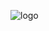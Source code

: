 ![logo](https://user-images.githubusercontent.com/55839592/99674371-89d14e00-2aa8-11eb-95a7-678a2969b22a.PNG)